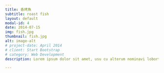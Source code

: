 ```yaml
---
title: 香烤魚
subtitle: roast fish
layout: default
modal-id: 4
date: 2014-07-15
img: fish.jpg
thumbnail: fish.jpg
alt: image-alt
# project-date: April 2014
# client: Start Bootstrap
# category: Web Development
description: Lorem ipsum dolor sit amet, usu cu alterum nominavi lobortis. At duo novum diceret. Tantas apeirian vix et, usu sanctus postulant inciderint ut, populo diceret necessitatibus in vim. Cu eum dicam feugiat noluisse.

---
```

